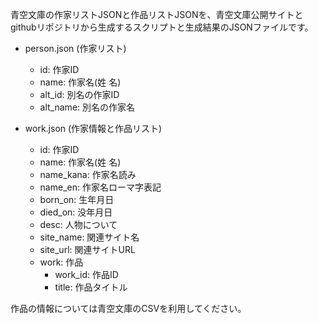 青空文庫の作家リストJSONと作品リストJSONを、青空文庫公開サイトとgithubリポジトリから生成するスクリプトと生成結果のJSONファイルです。

* person.json (作家リスト)
    * id: 作家ID
    * name: 作家名(姓 名)
    * alt_id: 別名の作家ID
    * alt_name: 別名の作家名

* work.json (作家情報と作品リスト)
    * id: 作家ID
    * name: 作家名(姓 名)
    * name_kana: 作家名読み
    * name_en: 作家名ローマ字表記
    * born_on: 生年月日
    * died_on: 没年月日
    * desc: 人物について
    * site_name: 関連サイト名
    * site_url: 関連サイトURL
    * work: 作品
        * work_id: 作品ID
        * title: 作品タイトル

作品の情報については青空文庫のCSVを利用してください。
